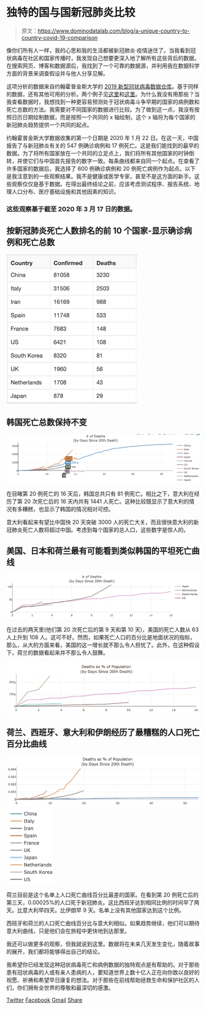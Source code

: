 # 独特的国与国新冠肺炎比较

> 原文：<https://www.dominodatalab.com/blog/a-unique-country-to-country-covid-19-comparison>

像你们所有人一样，我的心思和我的生活都被新冠肺炎·疫情迷住了。当我看到冠状病毒在社区和国家传播时，我发现自己想要更深入地了解所有这些背后的数据。在搜索网页、博客和数据源后，我找到了一个可靠的数据源，并利用我在数据科学方面的背景来调查假设并与他人分享见解。

这项分析的数据来自约翰霍普金斯大学的 [2019 新型冠状病毒数据仓库](https://github.com/CSSEGISandData/COVID-19)。基于同样的数据，还有其他可用的分析。两个例子见[这里](https://gisanddata.maps.arcgis.com/apps/opsdashboard/index.html#/bda7594740fd40299423467b48e9ecf6)和[这里](https://shiny.john-coene.com/coronavirus/)。为什么我没有用那些？当我查看数据时，我想找到一种更容易预测处于冠状病毒斗争早期的国家的病例数和死亡总数的方法。我需要对不同国家的数据进行比较。为了做到这一点，我没有按照日历日期绘制数据，而是按照一个共同的 x 轴绘制，这个 x 轴将为每个国家的新冠肺炎趋势提供一个共同的起点。

约翰霍普金斯大学数据收集的第一个日期是 2020 年 1 月 22 日。在这一天，中国报告了与新冠肺炎有关的 547 例确诊病例和 17 例死亡。这是我们能找到的最早的数据。为了将所有国家放在一个共同的立足点上，我们将所有其他国家的时钟倒转，并使它们与中国首先报告的数字一致。每条曲线都来自同一个起点。在查看了许多国家的数据后，我选择了 600 例确诊病例和 20 例死亡病例作为起点。以下是我注意到的一些观察结果。我不是健康或医学专家，甚至不是这方面的新手。这些观察仅仅是基于数据。在得出最终结论之前，应该考虑测试程序、报告系统、地理人口分布、医疗基础设施和其他因素的知识。

### 这些观察基于截至 2020 年 3 月 17 日的数据。

## 按新冠肺炎死亡人数排名的前 10 个国家-显示确诊病例和死亡总数

![Covid deaths by country](img/9089f6b5c8b5a37d936928cd77639024.png)

## 韩国死亡总数保持不变

![Total of covid cases focusing on South Korea](img/e3c5116c845282a917036915324bb706.png)

在目睹第 20 例死亡的 16 天后，韩国总共只有 81 例死亡。相比之下，意大利在经历了第 20 次死亡后的 16 天内共有 1441 人死亡。这种比较既显示了意大利的情况有多糟糕，也显示了韩国的情况相对可控。

意大利看起来有望比中国快 20 天突破 3000 人的死亡大关，而且很快意大利的新冠肺炎死亡人数将超过中国。考虑到每个国家的总人口，这些数字是惊人的。

## 美国、日本和荷兰最有可能看到类似韩国的平坦死亡曲线

![# of covid deaths as percentage of the population](img/9c95e20dc698caed318723953cf03fc8.png)

在过去的两天里(他们第 20 次死亡后的第 9 天和第 10 天)，美国的死亡人数从 63 人上升到 108 人。这可不好。然而，如果死亡人口的百分比是地面状况的指标，那么，从大的方面来看，美国的这一增长就不那么令人担忧了。此外，在这种假设下，荷兰的数据看起来并不那么令人鼓舞。

![](img/7637b8222c8788a7ed01998ff8c59836.png)

## 荷兰、西班牙、意大利和伊朗经历了最糟糕的人口死亡百分比曲线

![Deaths as a percentage of the population chart](img/3e99328f948a1487384aa99d0027dc51.png) ![legend for deaths as a percentage of the population](img/4d0517b482c273175aca43e7e3694bde.png)

荷兰目前是这个名单上人口死亡曲线百分比最差的国家。在看到第 20 例死亡后的第三天，0.00025%的人口死于新冠肺炎。这比西班牙达到相同比例的时间早了两天。比意大利早四天。比伊朗早 9 天。名单上没有其他国家达到这个比例。

西班牙和荷兰的人口死亡曲线百分比与意大利相似。如果趋势继续，他们可以期待意大利曲线，只是他们会在旅程中更快地到达那里。

我还可以做更多的观察，但我就说到这里。数据将在未来几天发生变化，随着故事的展开，我们都将能够得出自己的结论。

我希望你已经发现这种冠状病毒死亡和病例数据的独特观点是有帮助的。对于那些患有冠状病毒的人或有亲人患病的人，要知道世界上数十亿人正在向你致以良好的祝愿、祈祷和希望早日康复的想法。对于那些在前线帮助拯救生命和保护社区的人们，你们拥有全世界的尊敬和最深切的感激。

[Twitter](/#twitter) [Facebook](/#facebook) [Gmail](/#google_gmail) [Share](https://www.addtoany.com/share#url=https%3A%2F%2Fwww.dominodatalab.com%2Fblog%2Fa-unique-country-to-country-covid-19-comparison%2F&title=A%20Unique%20Country-to-Country%20COVID-19%20Comparison)
